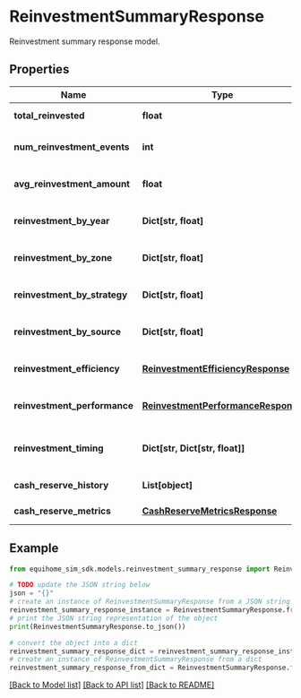 # ReinvestmentSummaryResponse

Reinvestment summary response model.

## Properties

Name | Type | Description | Notes
------------ | ------------- | ------------- | -------------
**total_reinvested** | **float** | Total amount reinvested | 
**num_reinvestment_events** | **int** | Number of reinvestment events | 
**avg_reinvestment_amount** | **float** | Average reinvestment amount | 
**reinvestment_by_year** | **Dict[str, float]** | Reinvestment amounts by year | 
**reinvestment_by_zone** | **Dict[str, float]** | Reinvestment amounts by zone | 
**reinvestment_by_strategy** | **Dict[str, float]** | Reinvestment amounts by strategy | 
**reinvestment_by_source** | **Dict[str, float]** | Reinvestment amounts by source | 
**reinvestment_efficiency** | [**ReinvestmentEfficiencyResponse**](ReinvestmentEfficiencyResponse.md) | Reinvestment efficiency metrics | [optional] 
**reinvestment_performance** | [**ReinvestmentPerformanceResponse**](ReinvestmentPerformanceResponse.md) | Reinvestment performance metrics | [optional] 
**reinvestment_timing** | **Dict[str, Dict[str, float]]** | Reinvestment timing by year and quarter | [optional] 
**cash_reserve_history** | **List[object]** | Cash reserve history | [optional] 
**cash_reserve_metrics** | [**CashReserveMetricsResponse**](CashReserveMetricsResponse.md) | Cash reserve metrics | [optional] 

## Example

```python
from equihome_sim_sdk.models.reinvestment_summary_response import ReinvestmentSummaryResponse

# TODO update the JSON string below
json = "{}"
# create an instance of ReinvestmentSummaryResponse from a JSON string
reinvestment_summary_response_instance = ReinvestmentSummaryResponse.from_json(json)
# print the JSON string representation of the object
print(ReinvestmentSummaryResponse.to_json())

# convert the object into a dict
reinvestment_summary_response_dict = reinvestment_summary_response_instance.to_dict()
# create an instance of ReinvestmentSummaryResponse from a dict
reinvestment_summary_response_from_dict = ReinvestmentSummaryResponse.from_dict(reinvestment_summary_response_dict)
```
[[Back to Model list]](../README.md#documentation-for-models) [[Back to API list]](../README.md#documentation-for-api-endpoints) [[Back to README]](../README.md)


